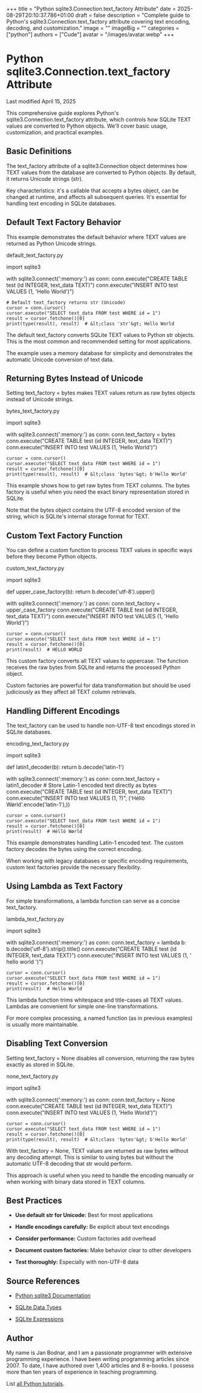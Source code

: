 +++
title = "Python sqlite3.Connection.text_factory Attribute"
date = 2025-08-29T20:10:37.786+01:00
draft = false
description = "Complete guide to Python's sqlite3.Connection.text_factory attribute covering text encoding, decoding, and customization."
image = ""
imageBig = ""
categories = ["python"]
authors = ["Cude"]
avatar = "/images/avatar.webp"
+++

# Python sqlite3.Connection.text_factory Attribute

Last modified April 15, 2025

This comprehensive guide explores Python's sqlite3.Connection.text_factory
attribute, which controls how SQLite TEXT values are converted to Python objects.
We'll cover basic usage, customization, and practical examples.

## Basic Definitions

The text_factory attribute of a sqlite3.Connection
object determines how TEXT values from the database are converted to Python
objects. By default, it returns Unicode strings (str).

Key characteristics: it's a callable that accepts a bytes object, can be
changed at runtime, and affects all subsequent queries. It's essential for
handling text encoding in SQLite databases.

## Default Text Factory Behavior

This example demonstrates the default behavior where TEXT values are returned
as Python Unicode strings.

default_text_factory.py
  

import sqlite3

with sqlite3.connect(':memory:') as conn:
    conn.execute("CREATE TABLE test (id INTEGER, text_data TEXT)")
    conn.execute("INSERT INTO test VALUES (1, 'Hello World')")
    
    # Default text_factory returns str (Unicode)
    cursor = conn.cursor()
    cursor.execute("SELECT text_data FROM test WHERE id = 1")
    result = cursor.fetchone()[0]
    print(type(result), result)  # &lt;class 'str'&gt; Hello World

The default text_factory converts SQLite TEXT values to Python
str objects. This is the most common and recommended setting for
most applications.

The example uses a memory database for simplicity and demonstrates the automatic
Unicode conversion of text data.

## Returning Bytes Instead of Unicode

Setting text_factory = bytes makes TEXT values return as raw bytes
objects instead of Unicode strings.

bytes_text_factory.py
  

import sqlite3

with sqlite3.connect(':memory:') as conn:
    conn.text_factory = bytes
    conn.execute("CREATE TABLE test (id INTEGER, text_data TEXT)")
    conn.execute("INSERT INTO test VALUES (1, 'Hello World')")
    
    cursor = conn.cursor()
    cursor.execute("SELECT text_data FROM test WHERE id = 1")
    result = cursor.fetchone()[0]
    print(type(result), result)  # &lt;class 'bytes'&gt; b'Hello World'

This example shows how to get raw bytes from TEXT columns. The bytes
factory is useful when you need the exact binary representation stored in SQLite.

Note that the bytes object contains the UTF-8 encoded version of the string,
which is SQLite's internal storage format for TEXT.

## Custom Text Factory Function

You can define a custom function to process TEXT values in specific ways before
they become Python objects.

custom_text_factory.py
  

import sqlite3

def upper_case_factory(b):
    return b.decode('utf-8').upper()

with sqlite3.connect(':memory:') as conn:
    conn.text_factory = upper_case_factory
    conn.execute("CREATE TABLE test (id INTEGER, text_data TEXT)")
    conn.execute("INSERT INTO test VALUES (1, 'Hello World')")
    
    cursor = conn.cursor()
    cursor.execute("SELECT text_data FROM test WHERE id = 1")
    result = cursor.fetchone()[0]
    print(result)  # HELLO WORLD

This custom factory converts all TEXT values to uppercase. The function receives
the raw bytes from SQLite and returns the processed Python object.

Custom factories are powerful for data transformation but should be used
judiciously as they affect all TEXT column retrievals.

## Handling Different Encodings

The text_factory can be used to handle non-UTF-8 text encodings
stored in SQLite databases.

encoding_text_factory.py
  

import sqlite3

def latin1_decoder(b):
    return b.decode('latin-1')

with sqlite3.connect(':memory:') as conn:
    conn.text_factory = latin1_decoder
    # Store Latin-1 encoded text directly as bytes
    conn.execute("CREATE TABLE test (id INTEGER, text_data TEXT)")
    conn.execute("INSERT INTO test VALUES (1, ?)", 
                ('Héllö Wørld'.encode('latin-1'),))
    
    cursor = conn.cursor()
    cursor.execute("SELECT text_data FROM test WHERE id = 1")
    result = cursor.fetchone()[0]
    print(result)  # Héllö Wørld

This example demonstrates handling Latin-1 encoded text. The custom factory
decodes the bytes using the correct encoding.

When working with legacy databases or specific encoding requirements, custom
text factories provide the necessary flexibility.

## Using Lambda as Text Factory

For simple transformations, a lambda function can serve as a concise
text_factory.

lambda_text_factory.py
  

import sqlite3

with sqlite3.connect(':memory:') as conn:
    conn.text_factory = lambda b: b.decode('utf-8').strip().title()
    conn.execute("CREATE TABLE test (id INTEGER, text_data TEXT)")
    conn.execute("INSERT INTO test VALUES (1, '  hello world  ')")
    
    cursor = conn.cursor()
    cursor.execute("SELECT text_data FROM test WHERE id = 1")
    result = cursor.fetchone()[0]
    print(result)  # Hello World

This lambda function trims whitespace and title-cases all TEXT values. Lambdas
are convenient for simple one-line transformations.

For more complex processing, a named function (as in previous examples) is
usually more maintainable.

## Disabling Text Conversion

Setting text_factory = None disables all conversion, returning
the raw bytes exactly as stored in SQLite.

none_text_factory.py
  

import sqlite3

with sqlite3.connect(':memory:') as conn:
    conn.text_factory = None
    conn.execute("CREATE TABLE test (id INTEGER, text_data TEXT)")
    conn.execute("INSERT INTO test VALUES (1, 'Hello World')")
    
    cursor = conn.cursor()
    cursor.execute("SELECT text_data FROM test WHERE id = 1")
    result = cursor.fetchone()[0]
    print(type(result), result)  # &lt;class 'bytes'&gt; b'Hello World'

With text_factory = None, TEXT values are returned as raw bytes
without any decoding attempt. This is similar to using bytes but
without the automatic UTF-8 decoding that str would perform.

This approach is useful when you need to handle the encoding manually or when
working with binary data stored in TEXT columns.

## Best Practices

- **Use default str for Unicode:** Best for most applications

- **Handle encodings carefully:** Be explicit about text encodings

- **Consider performance:** Custom factories add overhead

- **Document custom factories:** Make behavior clear to other developers

- **Test thoroughly:** Especially with non-UTF-8 data

## Source References

- [Python sqlite3 Documentation](https://docs.python.org/3/library/sqlite3.html)

- [SQLite Data Types](https://www.sqlite.org/datatype3.html)

- [SQLite Expressions](https://www.sqlite.org/lang_expr.html)

## Author

My name is Jan Bodnar, and I am a passionate programmer with extensive
programming experience. I have been writing programming articles since 2007.
To date, I have authored over 1,400 articles and 8 e-books. I possess more
than ten years of experience in teaching programming.

List [all Python tutorials](/python/).